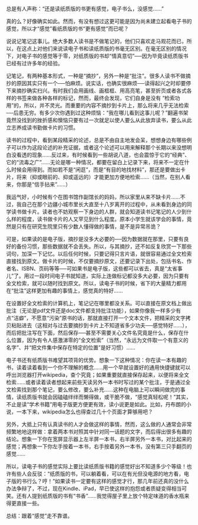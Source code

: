 总是有人声称：“还是读纸质版的书更有感觉，电子书么，没感觉……”

真的么？好像确实如此。然而，有没有想过这更可能是因为尚未建立起看电子书的感觉，所以才“感觉”看纸质版的书“更有感觉”而已呢？

说说记笔记这事儿。绝大多数人读书是不做笔记的，他们只喜欢走马观花而已，所以，在这点上对他们来说读电子书和读纸质版的书毫无区别。在毫无区别的情况下，对电子书的感觉等于零，对纸质版的书却“情真意切”──因为毕竟读纸质版书已经有过许多年的经验。

记笔记，有两种基本形式，一种是“摘抄”，另外一种是“批注”。很多人读书不做摘抄的原因其实只有一个──怕麻烦。说实话，也确实很麻烦──读得起兴之时却要停下来摘抄确实扫兴。有时我们会用画线、画框框、用高亮笔，甚至折页或者各式各样的书签来做各种各样的标记，然而，最终会发现，它们自身是没有 “检索功用”的，所以，并不灵光。而重要的内容不摘抄到卡片上，那么将来几乎无法检索──后患无穷。有多少次你遇到过这种烦恼：“我在哪儿看到这事儿呢？”翻遍书架竟然没找到的挫折感和懊恼只要有过一次就足以使人要么从此放弃读书，要么从此立志养成读书勤做卡片的习惯。

读书的过程中，看到某段精采的论述，总是不由自主地发会呆，想想身边有哪些例子可以作为这段论述的补充证据，或者这个论述可以用来解释那个长期以来没想明白没看透的现象……反过来，有时候看到一些胡说八道，也会震惊于它的“经典”、它的“流毒之广”……无论是哪一种情况，都要在留白上记录下来，将来不一定在什么时候会用得到。而如若不是“闲逛”，而是“有目的地找材料”，那还是要做出卡片，将来（抑或眼前的、抑或遥远的）才能更加方便地检索……（当然，在别人看来，你那是“信手拈来”……）

我运气好，小时候有个在图书馆作副馆长的妈妈，所以家里从来不缺卡片……不过，我自己在那个边疆小城市里长大直至十八岁离开的过程中，从未看到身边的同学读书做卡片。读者也不妨观察一下身边的人群，就会知道读书记笔记的人少到什么样的程度，读书做卡片的人又罕见到什么程度。原本小学生就该学会的事情，竟然是只有在研究生院里只有少数人懂得做的事情，是不是异常吊诡？

可是，如果读的是电子版，摘抄是没多大必要的──因为数据就在那里，只要有良好的备份习惯，那些数据就不会丢失。所以，与其摘抄，还不如反复欣赏一下那些词句，加深一下记忆。以后任何时候，只要记得只言片语，就很容易通过全文检索直接找到原文。做卡片的时候，不仅要摘抄原文，还要记录下出处，包括书名、作者名、ISBN、页码等等──可如果书是电子版，这些都可以省去，真是“太省事儿”了。用过一段时间电子书就知道，实际上连做标记都没多大必要，因为只要有全文检索，就可以随时找到原文。所以，读电子书的时候，省下的大量精力都用在“批注”这样更加有趣的事情上，感觉真的特好……

在设置好全文检索的计算机上，笔记记在哪里都没关系。可以直接在原文档上做出批注（无论是pdf文件还是doc文件都支持批注功能），如果你像我一样多少有点“洁癖”，不愿意“污染”原书的话，那就直接打开一个文本文件，把精采的文字拷贝粘贴进去（这相对与过去要摘抄到卡片上不知道省多少功夫──感觉特好……），而后把批注写在下面，然后保存──甚至不需要关心文件名究竟是什么，保存在什么位置，因为有令人感激涕零的“全文检索”（当然，“永远为文件取一个有意义的名字”、并“把文件集中保存在特定的位置”是好习惯）……

电子书还有纸质版书难望其项背的优势。想象一下这种情况：你在读一本有趣的书，读着读着看到一个你不理解的概念……用一个早就设置好的通用快捷键就可以呼出浏览器打开wikipedia，查个究竟；如果重要就直接保存起来，以便将来全文检索……或者读着读者想起来前些天读另外一本书时写过的某个批注，于是通过全文检索找到那个笔记，要么修改，要么补充……这种在电脑上可以瞬间做完的事情，读纸质版书就会因磕磕绊绊而懒得做，或干脆不做，“感觉真轻松呢！”其实，不止是读“学术书籍”用电子版更方便更有效，读小说更是如此。比如，丹布朗的小说，一本下来，wikipedia怎么也得查过几十个页面才算够用吧？

另外，大抵上只有认真读书的人才会做这样的事情，然而，这么做的人通常会非常频繁地地这样做：拿着两本书对照其中针对同一话题的文字，而后得出很多有趣的结论。想象一下你在宽屏显示器上左半屏一本书，右半屏另外一本书，对比起来的感觉；再想象一下你左手按着一本书，右手按着另外一本书，没有第三只手翻页的感觉……

所以，读电子书的感觉实际上要比读纸质版书籍的感觉好出不知道多少个等级！也许有些人会反驳：“纸质版的书，可以躺着看，可以在有光但没电源的地方看，电子版的书行么？哼！”如果读书一定要有这样的感觉才行，那几年前还真的没什么办法争辩了，不过，现在Kindle、iPad，早已使这样的抱怨或者质疑变得相当可笑。还有人提到纸质版的书有“书香”……我觉得屋子里上放个特定味道的香水瓶来得更直接一些。

总结：跟着“感觉”走不靠谱。
